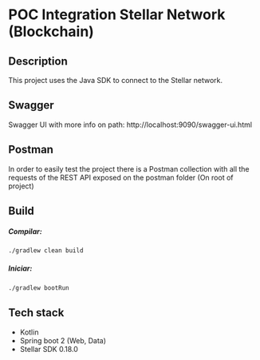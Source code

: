 # POC Integration Stellar Network (Blockchain)

## Description
This project uses the Java SDK to connect to the Stellar network.
 
## Swagger
Swagger UI with more info on path: http://localhost:9090/swagger-ui.html

## Postman
In order to easily test the project there is a Postman collection with all the requests
of the REST API exposed on the postman folder (On root of project)

## Build
##### Compilar:
```bash
./gradlew clean build
```

##### Iniciar:
```bash
./gradlew bootRun
```
 
## Tech stack
- Kotlin
- Spring boot 2 (Web, Data)
- Stellar SDK 0.18.0